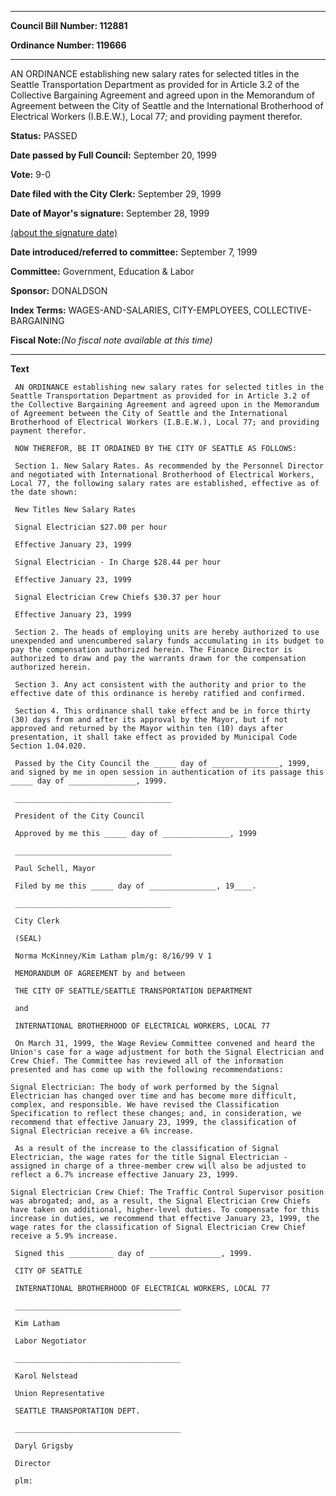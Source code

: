 

********

**Council Bill Number: 112881**
   
**Ordinance Number: 119666**
********

 AN ORDINANCE establishing new salary rates for selected titles in the Seattle Transportation Department as provided for in Article 3.2 of the Collective Bargaining Agreement and agreed upon in the Memorandum of Agreement between the City of Seattle and the International Brotherhood of Electrical Workers (I.B.E.W.), Local 77; and providing payment therefor.

**Status:** PASSED
   
**Date passed by Full Council:** September 20, 1999
   
**Vote:** 9-0
   
**Date filed with the City Clerk:** September 29, 1999
   
**Date of Mayor's signature:** September 28, 1999
   
[(about the signature date)](/~public/approvaldate.htm)
   
   
   
**Date introduced/referred to committee:** September 7, 1999
   
**Committee:** Government, Education & Labor
   
**Sponsor:** DONALDSON
   
   
**Index Terms:** WAGES-AND-SALARIES, CITY-EMPLOYEES, COLLECTIVE-BARGAINING

**Fiscal Note:**_(No fiscal note available at this time)_

********

**Text**
   
```
 AN ORDINANCE establishing new salary rates for selected titles in the Seattle Transportation Department as provided for in Article 3.2 of the Collective Bargaining Agreement and agreed upon in the Memorandum of Agreement between the City of Seattle and the International Brotherhood of Electrical Workers (I.B.E.W.), Local 77; and providing payment therefor.

 NOW THEREFOR, BE IT ORDAINED BY THE CITY OF SEATTLE AS FOLLOWS:

 Section 1. New Salary Rates. As recommended by the Personnel Director and negotiated with International Brotherhood of Electrical Workers, Local 77, the following salary rates are established, effective as of the date shown:

 New Titles New Salary Rates

 Signal Electrician $27.00 per hour

 Effective January 23, 1999

 Signal Electrician - In Charge $28.44 per hour

 Effective January 23, 1999

 Signal Electrician Crew Chiefs $30.37 per hour

 Effective January 23, 1999

 Section 2. The heads of employing units are hereby authorized to use unexpended and unencumbered salary funds accumulating in its budget to pay the compensation authorized herein. The Finance Director is authorized to draw and pay the warrants drawn for the compensation authorized herein.

 Section 3. Any act consistent with the authority and prior to the effective date of this ordinance is hereby ratified and confirmed.

 Section 4. This ordinance shall take effect and be in force thirty (30) days from and after its approval by the Mayor, but if not approved and returned by the Mayor within ten (10) days after presentation, it shall take effect as provided by Municipal Code Section 1.04.020.

 Passed by the City Council the _____ day of _______________, 1999, and signed by me in open session in authentication of its passage this _____ day of _______________, 1999.

 ___________________________________

 President of the City Council

 Approved by me this _____ day of _______________, 1999

 ___________________________________

 Paul Schell, Mayor

 Filed by me this _____ day of _______________, 19____.

 ___________________________________

 City Clerk

 (SEAL)

 Norma McKinney/Kim Latham plm/g: 8/16/99 V 1

 MEMORANDUM OF AGREEMENT by and between

 THE CITY OF SEATTLE/SEATTLE TRANSPORTATION DEPARTMENT

 and

 INTERNATIONAL BROTHERHOOD OF ELECTRICAL WORKERS, LOCAL 77

 On March 31, 1999, the Wage Review Committee convened and heard the Union's case for a wage adjustment for both the Signal Electrician and Crew Chief. The Committee has reviewed all of the information presented and has come up with the following recommendations:

Signal Electrician: The body of work performed by the Signal Electrician has changed over time and has become more difficult, complex, and responsible. We have revised the Classification Specification to reflect these changes; and, in consideration, we recommend that effective January 23, 1999, the classification of Signal Electrician receive a 6% increase.

 As a result of the increase to the classification of Signal Electrician, the wage rates for the title Signal Electrician - assigned in charge of a three-member crew will also be adjusted to reflect a 6.7% increase effective January 23, 1999.

Signal Electrician Crew Chief: The Traffic Control Supervisor position was abrogated; and, as a result, the Signal Electrician Crew Chiefs have taken on additional, higher-level duties. To compensate for this increase in duties, we recommend that effective January 23, 1999, the wage rates for the classification of Signal Electrician Crew Chief receive a 5.9% increase.

 Signed this __________ day of ________________, 1999.

 CITY OF SEATTLE

 INTERNATIONAL BROTHERHOOD OF ELECTRICAL WORKERS, LOCAL 77

 _____________________________________

 Kim Latham

 Labor Negotiator

 _____________________________________

 Karol Nelstead

 Union Representative

 SEATTLE TRANSPORTATION DEPT.

 _____________________________________

 Daryl Grigsby

 Director

 plm:

```
